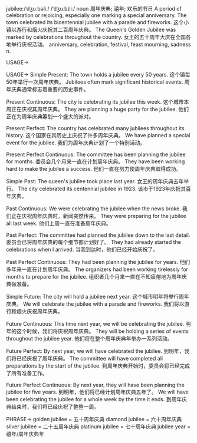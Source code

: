 jubilee:/ˈdʒuːbəliː/ /ˈdʒuːbɪliː/
noun
周年庆典; 禧年; 欢乐的节日
A period of celebration or rejoicing, especially one marking a special anniversary.
The town celebrated its bicentennial jubilee with a parade and fireworks.  这个小镇以游行和烟火庆祝其二百周年庆典。
The Queen's Golden Jubilee was marked by celebrations throughout the country. 女王的五十周年大庆在全国各地举行庆祝活动。
anniversary, celebration, festival, feast
mourning, sadness
n.

USAGE->

USAGE->
Simple Present:
The town holds a jubilee every 50 years.  这个镇每50年举行一次周年庆典。
Jubilees often mark significant historical events. 周年庆典通常标志着重要的历史事件。


Present Continuous:
The city is celebrating its jubilee this week.  这个城市本周正在庆祝其周年庆典。
They are planning a huge party for the jubilee. 他们正在为周年庆典筹划一个盛大的派对。


Present Perfect:
The country has celebrated many jubilees throughout its history.  这个国家在其历史上庆祝了许多周年庆典。
We have planned a special event for the jubilee.  我们为周年庆典计划了一个特别活动。


Present Perfect Continuous:
The committee has been planning the jubilee for months.  委员会几个月来一直在计划周年庆典。
They have been working hard to make the jubilee a success.  他们一直在努力使周年庆典取得成功。


Simple Past:
The queen's jubilee took place last year. 女王的周年庆典去年举行。
The city celebrated its centennial jubilee in 1923.  该市于1923年庆祝其百年庆典。


Past Continuous:
We were celebrating the jubilee when the news broke.  我们正在庆祝周年庆典时，新闻突然传来。
They were preparing for the jubilee all last week.  他们上周一直在准备周年庆典。


Past Perfect:
The committee had planned the jubilee down to the last detail.  委员会已将周年庆典的每个细节都计划好了。
They had already started the celebrations when I arrived.  当我到达时，他们已经开始庆祝了。


Past Perfect Continuous:
They had been planning the jubilee for years.  他们多年来一直在计划周年庆典。
The organizers had been working tirelessly for months to prepare for the jubilee.  组织者几个月来一直在不知疲倦地为周年庆典做准备。


Simple Future:
The city will hold a jubilee next year.  这个城市明年将举行周年庆典。
We will celebrate the jubilee with a parade and fireworks. 我们将以游行和烟火庆祝周年庆典。


Future Continuous:
This time next year, we will be celebrating the jubilee.  明年的这个时候，我们将庆祝周年庆典。
They will be holding a series of events throughout the jubilee year.  他们将在整个周年庆典年举办一系列活动。


Future Perfect:
By next year, we will have celebrated the jubilee.  到明年，我们将已经庆祝了周年庆典。
The committee will have completed all preparations by the start of the jubilee.  到周年庆典开始时，委员会将已经完成了所有准备工作。


Future Perfect Continuous:
By next year, they will have been planning the jubilee for five years.  到明年，他们将已经计划周年庆典五年了。
We will have been celebrating the jubilee for a whole week by the time it ends.  到周年庆典结束时，我们将已经庆祝了整整一周。


PHRASE->
golden jubilee = 五十周年庆典
diamond jubilee = 六十周年庆典
silver jubilee = 二十五周年庆典
platinum jubilee = 七十周年庆典
jubilee year = 禧年/周年庆典年
